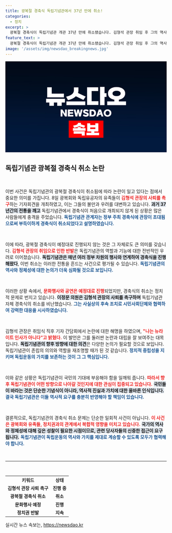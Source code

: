 ```yaml
---
title: 광복절 경축식 독립기념관에서 37년 만에 취소!
categories:
  - 정치
excerpt: >
  광복절 경축식이 독립기념관 개관 37년 만에 취소됐습니다. 김형석 관장 취임 후 그의 역사 왜곡 발언을 둘러싸고 반발이 일고 있으며, 야당과 시민단체가 사퇴를 촉구하고 있습니다. 독립운동의 역사에 관한 긴급한 논란이 벌어지고 있는 지금, 어떤 변화가 기다리고 있을까요?
feature_text: >
  광복절 경축식이 독립기념관 개관 37년 만에 취소됐습니다. 김형석 관장 취임 후 그의 역사 왜곡 발언을 둘러싸고 반발이 일고 있으며, 야당과 시민단체가 사퇴를 촉구하고 있습니다. 독립운동의 역사에 관한 긴급한 논란이 벌어지고 있는 지금, 어떤 변화가 기다리고 있을까요?
image: '/assets/img/newsdao_breakingnews.jpg'
---
```


<p><img src="/assets/img/newsdao_breakingnews.jpg" alt="koreaapp 속보" /></p>

<h2 data-ke-size="size26">독립기념관 광복절 경축식 취소 논란</h2>

<p data-ke-size="size16">&nbsp;</p>

<p>이번 사건은 독립기념관의 광복절 경축식이 취소됨에 따라 논란이 일고 있다는 점에서 중요한 의미를 가집니다. 8일 광복회와 독립유공자의 유족들이 <b><span style="color: #ee2323;">김형석 관장의 사퇴를 촉구</span></b>하는 기자회견을 개최하였고, 이는 그들의 불만과 우려를 대변하고 있습니다. <b><span style="background-color: #21538527;">과거 37년간의 전통을 깨고</span></b> 독립기념관에서 경축식이 처음으로 개최되지 않게 된 상황은 많은 사람들에게 충격을 주었습니다. <b><span style="color: #1a5490;">독립기념관 관계자는 정부 주최 경축식에 관장이 초대됨으로써 부득이하게 경축식이 취소되었다고 설명하였습니다.</span></b></p>

<p data-ke-size="size16">&nbsp;</p>

<p>이에 따라, 광복절 경축식이 예정대로 진행되지 않는 것은 그 자체로도 큰 의미를 갖습니다. <b><span style="color: #ee2323;">김형석 관장의 취임으로 인한 반발</span></b>은 독립기념관의 역할과 기능에 대한 전반적인 우려로 이어졌습니다. <b><span style="background-color: #21538527;">독립기념관은 매년 여러 정부 차원의 행사와 연계하여 경축식을 진행해왔다</span></b>, 이번 취소는 이러한 전통을 흔드는 사건으로 평가될 수 있습니다. <b><span style="color: #1a5490;">독립기념관의 역사와 정체성에 대한 논의가 더욱 심화될 것으로 보입니다.</span></b></p>

<p data-ke-size="size16">&nbsp;</p>

<p>이러한 상황 속에서, <b><span style="color: #ee2323;">문화행사와 공연은 예정대로 진행</span></b>되었지만, 경축식의 취소는 정치적 문제로 번지고 있습니다. <b><span style="background-color: #21538527;">이정문 의원은 김형석 관장의 사퇴를 촉구하며</span></b> 독립기념관 자체 경축식의 취소를 비난했습니다. <b><span style="color: #1a5490;">그는 사실상의 후속 조치로 시민사회단체와 협력하여 강력한 대응을 시사하였습니다.</span></b></p>

<p data-ke-size="size16">&nbsp;</p>

<p>김형석 관장은 취임식 직후 기자 간담회에서 논란에 대한 해명을 하였으며, <b><span style="color: #ee2323;">"나는 뉴라이트 인사가 아니다”고 밝혔다.</span></b> 이 발언은 그를 둘러싼 논란과 대립을 잘 보여주는 대목입니다. <b><span style="background-color: #21538527;">독립기념관의 향후 방향에 대한 의견</span></b>은 다양한 논의가 필요할 것으로 보입니다. 독립기념관이 존립의 의의와 역할을 재조명할 때가 된 것 같습니다. <b><span style="color: #1a5490;">정치적 중립성을 지키며 독립운동의 가치를 보존하는 것이 그 그 핵심입니다.</span></b></p>

<p data-ke-size="size16">&nbsp;</p>

<p>이와 같은 상황은 독립기념관이 국민의 기대에 부응해야 함을 일깨워 줍니다. <b><span style="color: #ee2323;">따라서 향후 독립기념관이 어떤 방향으로 나아갈 것인지에 대한 관심이 집중되고 있습니다.</span></b>  <b><span style="background-color: #21538527;">국민들이 바라는 것은 단순한 기념식이 아니라, 역사적 진실과 가치에 대한 올바른 인식입니다.</span></b>  <b><span style="color: #1a5490;">결국 독립기념관은 이들 역사적 요구를 충분히 반영해야 할 책임이 있습니다.</span></b></p>

<p data-ke-size="size16">&nbsp;</p>

<p>결론적으로, 독립기념관의 경축식 취소 문제는 단순한 일회적 사건이 아닙니다. <b><span style="color: #ee2323;">이 사건은 광복회와 유족들, 정치권과의 관계에서 복합적 영향을 미치고 있습니다.</span></b> <b><span style="background-color: #21538527;">국가의 역사와 정체성에 대해 깊은 성찰이 필요한 시점이므로, 관련 당사자들의 신중한 접근이 요구됩니다.</span></b> <b><span style="color: #1a5490;">독립기념관이 독립운동의 역사와 가치를 제대로 계승할 수 있도록 모두가 협력해야 합니다.</span></b></p>

<p data-ke-size="size16">&nbsp;</p>

<hr>

<p data-ke-size="size16">&nbsp;</p>

<table>
    <tr>
        <td style="text-align: center; height: 17px;"><b>키워드</b></td>
        <td style="text-align: center; height: 17px;"><b>상태</b></td>
    </tr>
    <tr>
        <td style="text-align: center; height: 17px;"><b>김형석 관장 사퇴 촉구</b></td>
        <td style="text-align: center; height: 17px;"><b>진행 중</b></td>
    </tr>
    <tr>
        <td style="text-align: center; height: 17px;"><b>광복절 경축식 취소</b></td>
        <td style="text-align: center; height: 17px;"><b>취소</b></td>
    </tr>
    <tr>
        <td style="text-align: center; height: 17px;"><b>문화행사 예정</b></td>
        <td style="text-align: center; height: 17px;"><b>진행</b></td>
    </tr>
    <tr>
        <td style="text-align: center; height: 17px;"><b>정치권 반발</b></td>
        <td style="text-align: center; height: 17px;"><b>지속</b></td>
    </tr>
</table>
실시간 뉴스 속보는, <a href="https://newsdao.kr" rel="dofollow">https://newsdao.kr</a>


